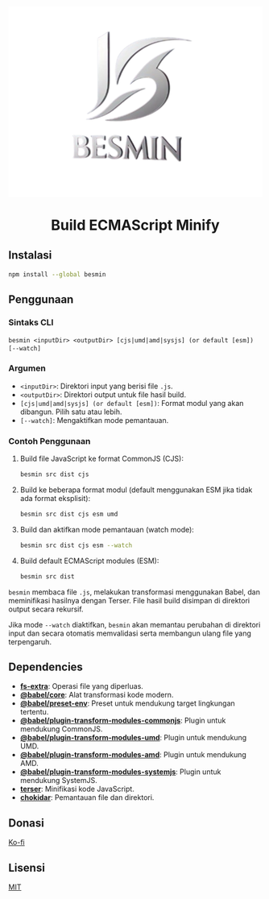 <img src="media/besmin-logo.png" title="BESMIN" alt="BESMIN logo" width="530" style="display:block; margin:auto;">

<h1 align="center">Build ECMAScript Minify</h1>

## Instalasi

```bash
npm install --global besmin
```

## Penggunaan

### Sintaks CLI

```
besmin <inputDir> <outputDir> [cjs|umd|amd|sysjs] (or default [esm]) [--watch]
```

### Argumen

- `<inputDir>`: Direktori input yang berisi file `.js`.
- `<outputDir>`: Direktori output untuk file hasil build.
- `[cjs|umd|amd|sysjs] (or default [esm])`: Format modul yang akan dibangun. Pilih satu atau lebih.
- `[--watch]`: Mengaktifkan mode pemantauan.

### Contoh Penggunaan

1. Build file JavaScript ke format CommonJS (CJS):
   ```bash
   besmin src dist cjs
   ```
2. Build ke beberapa format modul (default menggunakan ESM jika tidak ada format eksplisit):
   ```bash
   besmin src dist cjs esm umd
   ```
3. Build dan aktifkan mode pemantauan (watch mode):
   ```bash
   besmin src dist cjs esm --watch
   ```
4. Build default ECMAScript modules (ESM):
   ```bash
   besmin src dist
   ```

`besmin` membaca file `.js`, melakukan transformasi menggunakan Babel, dan meminifikasi hasilnya dengan Terser. File hasil build disimpan di direktori output secara rekursif.

Jika mode `--watch` diaktifkan, `besmin` akan memantau perubahan di direktori input dan secara otomatis memvalidasi serta membangun ulang file yang terpengaruh.

## Dependencies

- [**fs-extra**](https://github.com/jprichardson/node-fs-extra): Operasi file yang diperluas.
- [**@babel/core**](https://babel.dev/): Alat transformasi kode modern.
- [**@babel/preset-env**](https://babel.dev/docs/en/babel-preset-env): Preset untuk mendukung target lingkungan tertentu.
- [**@babel/plugin-transform-modules-commonjs**](https://babel.dev/docs/en/babel-plugin-transform-modules-commonjs): Plugin untuk mendukung CommonJS.
- [**@babel/plugin-transform-modules-umd**](https://babel.dev/docs/en/babel-plugin-transform-modules-umd): Plugin untuk mendukung UMD.
- [**@babel/plugin-transform-modules-amd**](https://babel.dev/docs/en/babel-plugin-transform-modules-amd): Plugin untuk mendukung AMD.
- [**@babel/plugin-transform-modules-systemjs**](https://babel.dev/docs/en/babel-plugin-transform-modules-systemjs): Plugin untuk mendukung SystemJS.
- [**terser**](https://terser.org/): Minifikasi kode JavaScript.
- [**chokidar**](https://github.com/paulmillr/chokidar): Pemantauan file dan direktori.

## Donasi

[Ko-fi](https://ko-fi.com/salmantok)

## Lisensi

[MIT](LICENSE)
